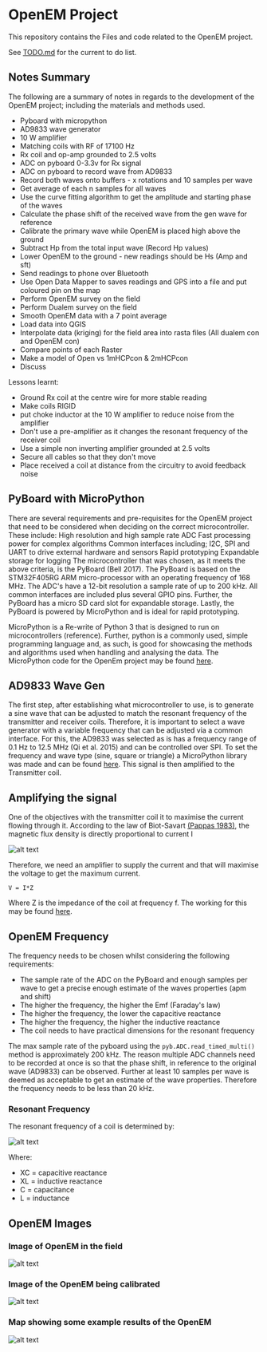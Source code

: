 # OpenEM Project

This repository contains the Files and code related to the OpenEM project.

See [TODO.md](Info/TODO.md) for the current to do list.

## Notes Summary

The following are a summary of notes in regards to the development of the OpenEM project; including the materials and methods used.

- Pyboard with micropython
- AD9833 wave generator
- 10 W amplifier
- Matching coils with RF of 17100 Hz
- Rx coil and op-amp grounded to 2.5 volts
- ADC on pyboard 0-3.3v for Rx signal
- ADC on pyboard to record wave from AD9833
- Record both waves onto buffers - x rotations and 10 samples per wave
- Get average of each n samples for all waves
- Use the curve fitting algorithm to get the amplitude and starting phase of the waves
- Calculate the phase shift of the received wave from the gen wave for reference
- Calibrate the primary wave while OpenEM is placed high above the ground
- Subtract Hp from the total input wave (Record Hp values)
- Lower OpenEM to the ground - new readings should be Hs (Amp and sft)
- Send readings to phone over Bluetooth
- Use Open Data Mapper to saves readings and GPS into a file and put coloured pin on the map
- Perform OpenEM survey on the field
- Perform Dualem survey on the field
- Smooth OpenEM data with a 7 point average
- Load data into QGIS
- Interpolate data (kriging) for the field area into rasta files (All dualem con and OpenEM con)
- Compare points of each Raster
- Make a model of Open vs 1mHCPcon & 2mHCPcon
- Discuss

Lessons learnt:

- Ground Rx coil at the centre wire for more stable reading
- Make coils RIGID
- put choke inductor at the 10 W amplifier to reduce noise from the amplifier
- Don't use a pre-amplifier as it changes the resonant frequency of the receiver coil
- Use a simple non inverting amplifier grounded at 2.5 volts
- Secure all cables so that they don't move
- Place received a coil at distance from the circuitry to avoid feedback noise

## PyBoard with MicroPython

There are several requirements and pre-requisites for the OpenEM project that need to be considered when deciding on the correct microcontroller. These include: High resolution and high sample rate ADC Fast processing power for complex algorithms Common interfaces including; I2C, SPI and UART to drive external hardware and sensors Rapid prototyping Expandable storage for logging The microcontroller that was chosen, as it meets the above criteria, is the PyBoard (Bell 2017). The PyBoard is based on the STM32F405RG ARM micro-processor with an operating frequency of 168 MHz. The ADC's have a 12-bit resolution a sample rate of up to 200 kHz. All common interfaces are included plus several GPIO pins. Further, the PyBoard has a micro SD card slot for expandable storage. Lastly, the PyBoard is powered by MicroPython and is ideal for rapid prototyping.

MicroPython is a Re-write of Python 3 that is designed to run on microcontrollers (reference). Further, python is a commonly used, simple programming language and, as such, is good for showcasing the methods and algorithms used when handling and analysing the data. The MicroPython code for the OpenEm project may be found [here](https://github.com/KipCrossing/OpenEM).

## AD9833 Wave Gen

The first step, after establishing what microcontroller to use, is to generate a sine wave that can be adjusted to match the resonant frequency of the transmitter and receiver coils. Therefore, it is important to select a wave generator with a variable frequency that can be adjusted via a common interface. For this, the AD9833 was selected as is has a frequency range of 0.1 Hz to 12.5 MHz (Qi et al. 2015) and can be controlled over SPI. To set the frequency and wave type (sine, square or triangle) a MicroPython library was made and can be found [here](https://github.com/KipCrossing/Micropython-AD9833). This signal is then amplified to the Transmitter coil.

## Amplifying the signal

One of the objectives with the transmitter coil it to maximise the current flowing through it. According to the law of Biot-Savart [(Pappas 1983)](https://link-springer-com.ezproxy1.library.usyd.edu.au/content/pdf/10.1007%2FBF02721552.pdf), the magnetic flux density is directly proportional to current I

![alt text](Images/bsav.png)

Therefore, we need an amplifier to supply the current and that will maximise the voltage to get the maximum current.

```
V = I*Z
```

Where Z is the impedance of the coil at frequency f. The working for this may be found [here](https://github.com/KipCrossing/Coil_Physics/blob/master/coil.py).

## OpenEM Frequency

The frequency needs to be chosen whilst considering the following requirements:

- The sample rate of the ADC on the PyBoard and enough samples per wave to get a precise enough estimate of the waves properties (apm and shift)
- The higher the frequency, the higher the Emf (Faraday's law)
- The higher the frequency, the lower the capacitive reactance
- The higher the frequency, the higher the inductive reactance
- The coil needs to have practical dimensions for the resonant frequency

The max sample rate of the pyboard using the `pyb.ADC.read_timed_multi()` method is approximately 200 kHz. The reason multiple ADC channels need to be recorded at once is so that the phase shift, in reference to the original wave (AD9833) can be observed. Further at least 10 samples per wave is deemed as acceptable to get an estimate of the wave properties. Therefore the frequency needs to be less than 20 kHz.

### Resonant Frequency

The resonant frequency of a coil is determined by:

![alt text](Images/SRF.png)

Where:

- XC = capacitive reactance
- XL = inductive reactance
- C = capacitance
- L = inductance

## OpenEM Images

### Image of OpenEM in the field

![alt text](Images/OpenEM_field_surveys.jpg)

### Image of the OpenEM being calibrated

![alt text](Images/OpenEM_calibration.jpg)

### Map showing some example results of the OpenEM

![alt text](https://github.com/KipCrossing/EMI_Field/blob/master/Cobbity8/Screenshots/OpenEM_con_Ave7_chipped.png)
